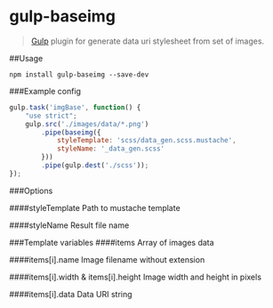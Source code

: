 gulp-baseimg
============
> [Gulp](https://github.com/wearefractal/gulp) plugin for generate data uri stylesheet from set of images.


##Usage
```shell
npm install gulp-baseimg --save-dev
```

###Example config
```javascript
gulp.task('imgBase', function() {
    "use strict";
    gulp.src('./images/data/*.png')
        .pipe(baseimg({
            styleTemplate: 'scss/data_gen.scss.mustache',
            styleName: '_data_gen.scss'
        }))
        .pipe(gulp.dest('./scss'));
});
```

###Options

####styleTemplate
Path to mustache template

####styleName
Result file name

###Template variables
####items
Array of images data

####items[i].name
Image filename without extension

####items[i].width & items[i].height
Image width and height in pixels

####items[i].data
Data URI string
